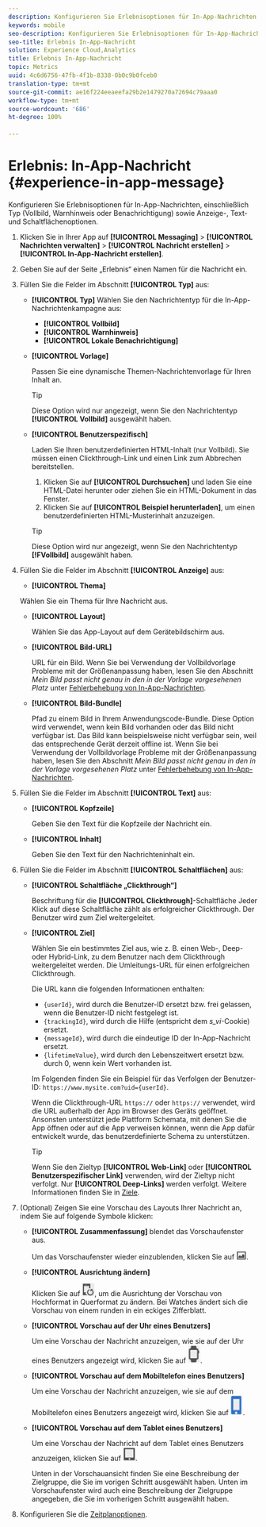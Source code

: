```yaml
---
description: Konfigurieren Sie Erlebnisoptionen für In-App-Nachrichten, einschließlich Typ (Vollbild, Warnhinweis oder Benachrichtigung) sowie Anzeige-, Text- und Schaltflächenoptionen.
keywords: mobile
seo-description: Konfigurieren Sie Erlebnisoptionen für In-App-Nachrichten, einschließlich Typ (Vollbild, Warnhinweis oder Benachrichtigung) sowie Anzeige-, Text- und Schaltflächenoptionen.
seo-title: Erlebnis In-App-Nachricht
solution: Experience Cloud,Analytics
title: Erlebnis In-App-Nachricht
topic: Metrics
uuid: 4c6d6756-47fb-4f1b-8338-0b0c9b0fceb0
translation-type: tm+mt
source-git-commit: ae16f224eeaeefa29b2e1479270a72694c79aaa0
workflow-type: tm+mt
source-wordcount: '686'
ht-degree: 100%

---
```



# Erlebnis: In-App-Nachricht {#experience-in-app-message}

Konfigurieren Sie Erlebnisoptionen für In-App-Nachrichten, einschließlich Typ (Vollbild, Warnhinweis oder Benachrichtigung) sowie Anzeige-, Text- und Schaltflächenoptionen.

1. Klicken Sie in Ihrer App auf **[!UICONTROL Messaging]** > **[!UICONTROL Nachrichten verwalten]** > **[!UICONTROL Nachricht erstellen]** > **[!UICONTROL In-App-Nachricht erstellen]**.
1. Geben Sie auf der Seite „Erlebnis“ einen Namen für die Nachricht ein.
1. Füllen Sie die Felder im Abschnitt **[!UICONTROL Typ]** aus:

   * **[!UICONTROL Typ]**
Wählen Sie den Nachrichtentyp für die In-App-Nachrichtenkampagne aus:

      * **[!UICONTROL Vollbild]**
      * **[!UICONTROL Warnhinweis]**
      * **[!UICONTROL Lokale Benachrichtigung]**
   * **[!UICONTROL Vorlage]**

      Passen Sie eine dynamische Themen-Nachrichtenvorlage für Ihren Inhalt an.

      >[!TIP]
      >
      >Diese Option wird nur angezeigt, wenn Sie den Nachrichtentyp **[!UICONTROL Vollbild]** ausgewählt haben.

   * **[!UICONTROL Benutzerspezifisch]**

      Laden Sie Ihren benutzerdefinierten HTML-Inhalt (nur Vollbild). Sie müssen einen Clickthrough-Link und einen Link zum Abbrechen bereitstellen.

      1. Klicken Sie auf **[!UICONTROL Durchsuchen]** und laden Sie eine HTML-Datei herunter oder ziehen Sie ein HTML-Dokument in das Fenster.
      1. Klicken Sie auf **[!UICONTROL Beispiel herunterladen]**, um einen benutzerdefinierten HTML-Musterinhalt anzuzeigen.

      >[!TIP]
      >
      >Diese Option wird nur angezeigt, wenn Sie den Nachrichtentyp **[!FVollbild]** ausgewählt haben.



1. Füllen Sie die Felder im Abschnitt **[!UICONTROL Anzeige]** aus:

   * **[!UICONTROL Thema]**

   Wählen Sie ein Thema für Ihre Nachricht aus.

   * **[!UICONTROL Layout]**

      Wählen Sie das App-Layout auf dem Gerätebildschirm aus.

   * **[!UICONTROL Bild-URL]**

      URL für ein Bild. Wenn Sie bei Verwendung der Vollbildvorlage Probleme mit der Größenanpassung haben, lesen Sie den Abschnitt *Mein Bild passt nicht genau in den in der Vorlage vorgesehenen Platz* unter [Fehlerbehebung von In-App-Nachrichten](/help/using/in-app-messaging/t-in-app-message/in-apps-ts.md).

   * **[!UICONTROL Bild-Bundle]**

      Pfad zu einem Bild in Ihrem Anwendungscode-Bundle. Diese Option wird verwendet, wenn kein Bild vorhanden oder das Bild nicht verfügbar ist. Das Bild kann beispielsweise nicht verfügbar sein, weil das entsprechende Gerät derzeit offline ist. Wenn Sie bei Verwendung der Vollbildvorlage Probleme mit der Größenanpassung haben, lesen Sie den Abschnitt *Mein Bild passt nicht genau in den in der Vorlage vorgesehenen Platz* unter [Fehlerbehebung von In-App-Nachrichten](/help/using/in-app-messaging/t-in-app-message/in-apps-ts.md).


1. Füllen Sie die Felder im Abschnitt **[!UICONTROL Text]** aus:

   * **[!UICONTROL Kopfzeile]**

      Geben Sie den Text für die Kopfzeile der Nachricht ein.

   * **[!UICONTROL Inhalt]**

      Geben Sie den Text für den Nachrichteninhalt ein.

1. Füllen Sie die Felder im Abschnitt **[!UICONTROL Schaltflächen]** aus:

   * **[!UICONTROL Schaltfläche „Clickthrough“]**

      Beschriftung für die **[!UICONTROL Clickthrough]**-Schaltfläche Jeder Klick auf diese Schaltfläche zählt als erfolgreicher Clickthrough. Der Benutzer wird zum Ziel weitergeleitet.

   * **[!UICONTROL Ziel]**

      Wählen Sie ein bestimmtes Ziel aus, wie z. B. einen Web-, Deep- oder Hybrid-Link, zu dem Benutzer nach dem Clickthrough weitergeleitet werden. Die Umleitungs-URL für einen erfolgreichen Clickthrough.

      Die URL kann die folgenden Informationen enthalten:

      * `{userId}`, wird durch die Benutzer-ID ersetzt bzw. frei gelassen, wenn die Benutzer-ID nicht festgelegt ist.
      * `{trackingId}`, wird durch die Hilfe (entspricht dem *s_vi*-Cookie) ersetzt.
      * `{messageId}`, wird durch die eindeutige ID der In-App-Nachricht ersetzt.
      * `{lifetimeValue}`, wird durch den Lebenszeitwert ersetzt bzw. durch 0, wenn kein Wert vorhanden ist.

      Im Folgenden finden Sie ein Beispiel für das Verfolgen der Benutzer-ID: `https://www.mysite.com?uid={userId}`.

      Wenn die Clickthrough-URL `https://` oder `https://` verwendet, wird die URL außerhalb der App im Browser des Geräts geöffnet. Ansonsten unterstützt jede Plattform Schemata, mit denen Sie die App öffnen oder auf die App verweisen können, wenn die App dafür entwickelt wurde, das benutzerdefinierte Schema zu unterstützen.

      >[!TIP]
      >
      >Wenn Sie den Zieltyp **[!UICONTROL Web-Link]** oder **[!UICONTROL Benutzerspezifischer Link]** verwenden, wird der Zieltyp nicht verfolgt. Nur **[!UICONTROL Deep-Links]** werden verfolgt. Weitere Informationen finden Sie in [Ziele](/help/using/acquisition-main/c-create-destinations.md).


1. (Optional) Zeigen Sie eine Vorschau des Layouts Ihrer Nachricht an, indem Sie auf folgende Symbole klicken:

   * **[!UICONTROL Zusammenfassung]** blendet das Vorschaufenster aus.

      Um das Vorschaufenster wieder einzublenden, klicken Sie auf ![Vorschau](assets/icon_preview.png).

   * **[!UICONTROL Ausrichtung ändern]**

      Klicken Sie auf ![Ausrichtung](assets/icon_orientation.png), um die Ausrichtung der Vorschau von Hochformat in Querformat zu ändern. Bei Watches ändert sich die Vorschau von einem runden in ein eckiges Zifferblatt.

   * **[!UICONTROL Vorschau auf der Uhr eines Benutzers]**

      Um eine Vorschau der Nachricht anzuzeigen, wie sie auf der Uhr eines Benutzers angezeigt wird, klicken Sie auf ![Uhrensymbol](assets/icon_watch.png).

   * **[!UICONTROL Vorschau auf dem Mobiltelefon eines Benutzers]**

      Um eine Vorschau der Nachricht anzuzeigen, wie sie auf dem Mobiltelefon eines Benutzers angezeigt wird, klicken Sie auf ![Telefonsymbol](assets/icon_phone.png).

   * **[!UICONTROL Vorschau auf dem Tablet eines Benutzers]**

      Um eine Vorschau der Nachricht auf dem Tablet eines Benutzers anzuzeigen, klicken Sie auf ![Tablet-Symbol](assets/icon_tablet.png).

      Unten in der Vorschauansicht finden Sie eine Beschreibung der Zielgruppe, die Sie im vorigen Schritt ausgewählt haben. Unten im Vorschaufenster wird auch eine Beschreibung der Zielgruppe angegeben, die Sie im vorherigen Schritt ausgewählt haben.

1. Konfigurieren Sie die [Zeitplanoptionen](/help/using/in-app-messaging/t-in-app-message/c-schedule-in-app-message.md).
